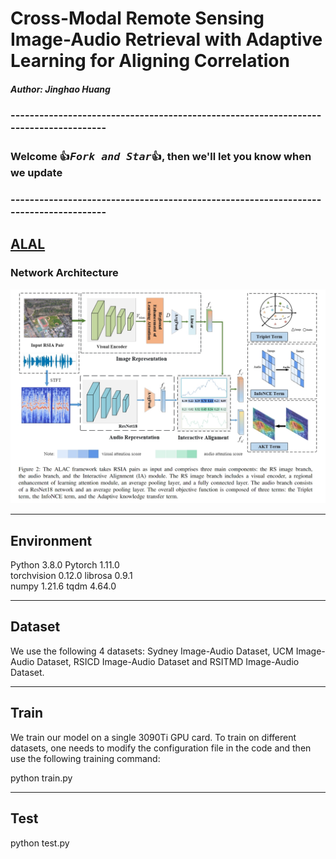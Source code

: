 # Cross-Modal Remote Sensing Image-Audio Retrieval with Adaptive Learning for Aligning Correlation

##### Author: Jinghao Huang 

### -------------------------------------------------------------------------------------
### Welcome :+1:_<big>`Fork and Star`</big>_:+1:, then we'll let you know when we update

### -------------------------------------------------------------------------------------

##
## [ALAL](ALAC/README.md)
### Network Architecture
![arch image](./main.png)


--------------------------
## Environment

Python 3.8.0 
Pytorch 1.11.0  
torchvision 0.12.0
librosa 0.9.1  
numpy 1.21.6
tqdm 4.64.0

--------------------------
## Dataset
We use the following 4 datasets: Sydney Image-Audio Dataset, UCM Image-Audio Dataset, RSICD Image-Audio Dataset and RSITMD Image-Audio Dataset.

--------------------------
## Train

We train our model on a single 3090Ti GPU card. To train on different datasets, one needs to modify the configuration file in the code and then use the following training command:

 python train.py 

--------------------------
## Test

 python test.py
